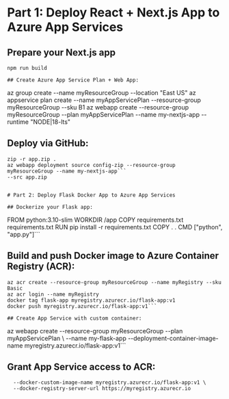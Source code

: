 # Part 1: Deploy React + Next.js App to Azure App Services

## Prepare your Next.js app

```
npm run build

## Create Azure App Service Plan + Web App:

```
az group create --name myResourceGroup --location "East US"
az appservice plan create --name myAppServicePlan --resource-group myResourceGroup --sku B1
az webapp create --resource-group myResourceGroup --plan myAppServicePlan --name my-nextjs-app 
--runtime "NODE|18-lts" 

## Deploy via GitHub:

```
zip -r app.zip .
az webapp deployment source config-zip --resource-group myResourceGroup --name my-nextjs-app```
--src app.zip


# Part 2: Deploy Flask Docker App to Azure App Services

## Dockerize your Flask app:

```
FROM python:3.10-slim
WORKDIR /app
COPY requirements.txt requirements.txt
RUN pip install -r requirements.txt
COPY . .
CMD ["python", "app.py"]```

## Build and push Docker image to Azure Container Registry (ACR):

```
az acr create --resource-group myResourceGroup --name myRegistry --sku Basic
az acr login --name myRegistry
docker tag flask-app myregistry.azurecr.io/flask-app:v1
docker push myregistry.azurecr.io/flask-app:v1```

## Create App Service with custom container:

```
az webapp create --resource-group myResourceGroup --plan myAppServicePlan \ --name my-flask-app --deployment-container-image-name myregistry.azurecr.io/flask-app:v1```

## Grant App Service access to ACR:

```az webapp config container set --name my-flask-app --resource-group myResourceGroup \
  --docker-custom-image-name myregistry.azurecr.io/flask-app:v1 \
  --docker-registry-server-url https://myregistry.azurecr.io
